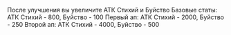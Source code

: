 После улучшения вы увеличите АТК Стихий и Буйство
Базовые статы: АТК Стихий - 800, Буйство - 100 
Первый ап: АТК Стихий - 2000, Буйство - 250
Второй ап: АТК Стихий - 4000, Буйство - 500